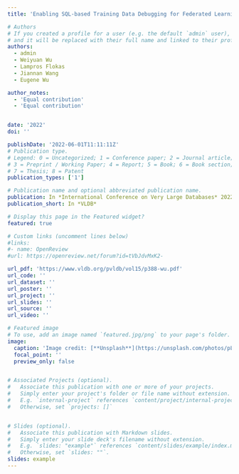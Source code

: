 ```yaml
---
title: 'Enabling SQL-based Training Data Debugging for Federated Learning'

# Authors
# If you created a profile for a user (e.g. the default `admin` user), write the username (folder name) here
# and it will be replaced with their full name and linked to their profile.
authors:
  - admin
  - Weiyuan Wu
  - Lampros Flokas
  - Jiannan Wang
  - Eugene Wu

author_notes:
  - 'Equal contribution'
  - 'Equal contribution'


date: '2022'
doi: ''

publishDate: '2022-06-01T11:11:11Z'
# Publication type.
# Legend: 0 = Uncategorized; 1 = Conference paper; 2 = Journal article;
# 3 = Preprint / Working Paper; 4 = Report; 5 = Book; 6 = Book section;
# 7 = Thesis; 8 = Patent
publication_types: ['1']

# Publication name and optional abbreviated publication name.
publication: In *International Conference on Very Large Databases* 2022 
publication_short: In *VLDB*

# Display this page in the Featured widget?
featured: true

# Custom links (uncomment lines below)
#links:
#- name: OpenReview
#url: https://openreview.net/forum?id=tVbJdvMxK2-

url_pdf: 'https://www.vldb.org/pvldb/vol15/p388-wu.pdf'
url_code: ''
url_dataset: ''
url_poster: ''
url_project: ''
url_slides: ''
url_source: ''
url_video: ''

# Featured image
# To use, add an image named `featured.jpg/png` to your page's folder.
image:
  caption: 'Image credit: [**Unsplash**](https://unsplash.com/photos/pLCdAaMFLTE)'
  focal_point: ''
  preview_only: false


# Associated Projects (optional).
#   Associate this publication with one or more of your projects.
#   Simply enter your project's folder or file name without extension.
#   E.g. `internal-project` references `content/project/internal-project/index.md`.
#   Otherwise, set `projects: []`


# Slides (optional).
#   Associate this publication with Markdown slides.
#   Simply enter your slide deck's filename without extension.
#   E.g. `slides: "example"` references `content/slides/example/index.md`.
#   Otherwise, set `slides: ""`.
slides: example
---
```


